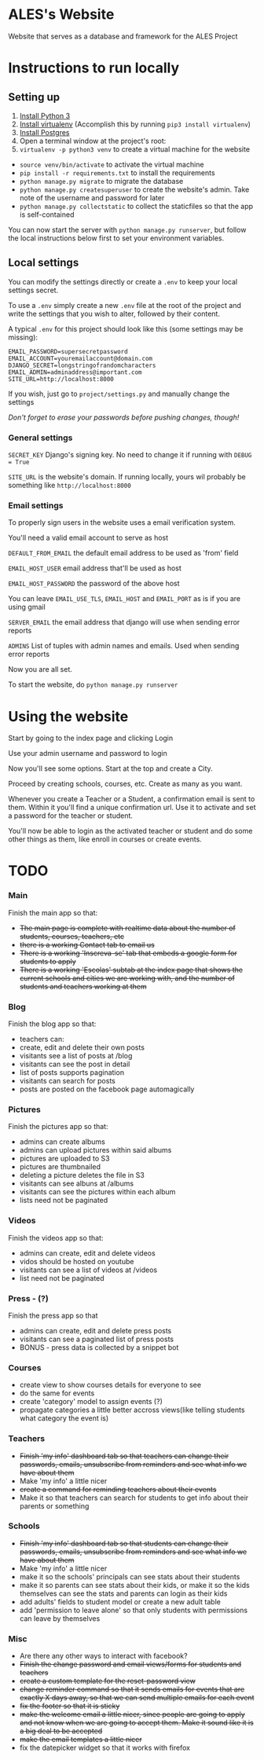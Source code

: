 # ALES's Website
Website that serves as a database and framework for the ALES Project

# Instructions to run locally

## Setting up

1. [Install Python 3](https://www.python.org/downloads/)
2. [Install virtualenv](https://virtualenv.pypa.io/en/stable/) (Accomplish this by running `pip3 install virtualenv`)
3. [Install Postgres](https://devcenter.heroku.com/articles/heroku-postgresql#local-setup)
4. Open a terminal window at the project's root:
 1. `virtualenv -p python3 venv` to create a virtual machine for the website
 * `source venv/bin/activate` to activate the virtual machine
 * `pip install -r requirements.txt` to install the requirements
 * `python manage.py migrate` to migrate the database
 * `python manage.py createsuperuser` to create the website's admin. Take note of the username and password for later
 * `python manage.py collectstatic` to collect the staticfiles so that the app is self-contained

 You can now start the server with `python manage.py runserver`, but follow the local instructions below first to set your environment variables.

## Local settings

You can modify the settings directly or create a `.env` to keep your local settings secret.

To use a `.env` simply create a new `.env` file at the root of the project and write the settings that you wish to alter, followed by their content.

A typical `.env` for this project should look like this (some settings may be missing):
```
EMAIL_PASSWORD=supersecretpassword
EMAIL_ACCOUNT=youremailaccount@domain.com
DJANGO_SECRET=longstringofrandomcharacters
EMAIL_ADMIN=adminaddress@important.com
SITE_URL=http://localhost:8000
```

If you wish, just go to `project/settings.py` and manually change the settings

*Don't forget to erase your passwords before pushing changes, though!*

### General settings
`SECRET_KEY` Django's signing key. No need to change it if running with `DEBUG = True`

`SITE_URL` is the website's domain. If running locally, yours wil probably be something like `http://localhost:8000`

### Email settings
To properly sign users in the website uses a email verification system.

You'll need a valid email account to serve as host

`DEFAULT_FROM_EMAIL` the default email address to be used as 'from' field

`EMAIL_HOST_USER` email address that'll be used as host

`EMAIL_HOST_PASSWORD` the password of the above host

You can leave `EMAIL_USE_TLS`, `EMAIL_HOST` and `EMAIL_PORT` as is if you are using gmail

`SERVER_EMAIL` the email address that django will use when sending error reports

`ADMINS` List of tuples with admin names and emails. Used when sending error reports

Now you are all set.

To start the website, do `python manage.py runserver`

# Using the website

Start by going to the index page and clicking Login

Use your admin username and password to login

Now you'll see some options. Start at the top and create a City.

Proceed by creating schools, courses, etc. Create as many as you want.

Whenever you create a Teacher or a Student, a confirmation email is sent to them. Within it you'll find a unique confirmation url. Use it to activate and set a password for the teacher or student.

You'll now be able to login as the activated teacher or student and do some other things as them, like enroll in courses or create events.

# TODO

### Main
Finish the main app so that:

* ~~The main page is complete with realtime data about the number of students, courses, teachers, etc~~
* ~~there is a working Contact tab to email us~~
* ~~There is a working 'Inscreva-se' tab that embeds a google form for students to apply~~
* ~~There is a working 'Escolas' subtab at the index page that shows the current schools and cities we are working with, and the number of students and teachers working at them~~

### Blog
Finish the blog app so that:

* teachers can:
 * create, edit and delete their own posts
* visitants see a list of posts at /blog
* visitants can see the post in detail
* list of posts supports pagination
* visitants can search for posts
* posts are posted on the facebook page automagically

### Pictures
Finish the pictures app so that:

* admins can create albums
* admins can upload pictures within said albums
* pictures are uploaded to S3
* pictures are thumbnailed
* deleting a picture deletes the file in S3
* visitants can see albuns at /albums
* visitants can see the pictures within each album
* lists need not be paginated

### Videos
Finish the videos app so that:

* admins can create, edit and delete videos
* vidos should be hosted on youtube
* visitants can see a list of videos at /videos
* list need not be paginated

### Press - (?)
Finish the press app so that

* admins can create, edit and delete press posts
* visitants can see a paginated list of press posts
* BONUS - press data is collected by a snippet bot

### Courses

* create view to show courses details for everyone to see
* do the same for events
* create 'category' model to assign events (?)
* propagate categories a little better accross views(like telling students what category the event is)

### Teachers

* ~~Finish 'my info' dashboard tab so that teachers can change their passwords, emails, unsubscribe from reminders and see what info we have about them~~
* Make 'my info' a little nicer
* ~~create a command for reminding teachers about their events~~
* Make it so that teachers can search for students to get info about their parents or something

### Schools

* ~~Finish 'my info' dashboard tab so that students can change their passwords, emails, unsubscribe from reminders and see what info we have about them~~
* Make 'my info' a little nicer
* make it so the schools' principals can see stats about their students
* make it so parents can see stats about their kids, or make it so the kids themselves can see the stats and parents can login as their kids
* add adults' fields to student model or create a new adult table
* add 'permission to leave alone' so that only students with permissions can leave by themselves

### Misc

* Are there any other ways to interact with facebook?
* ~~Finish the change password and email views/forms for students and teachers~~
* ~~create a custom template for the reset-password view~~
* ~~change reminder command so that it sends emails for events that are exactly X days away, so that we can send multiple emails for each event~~
* ~~fix the footer so that it is sticky~~
* ~~make the welcome email a little nicer, since people are going to apply and not know when we are going to accept them. Make it sound like it is a big deal to be accepted~~
* ~~make the email templates a little nicer~~
* fix the datepicker widget so that it works with firefox
